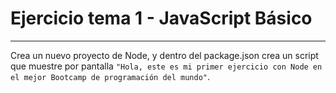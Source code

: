 # Ejercicio tema 1 - JavaScript Básico

---

Crea un nuevo proyecto de Node, y dentro del package.json crea un script que muestre por pantalla `"Hola, este es mi primer ejercicio con Node en el mejor Bootcamp de programación del mundo"`.
